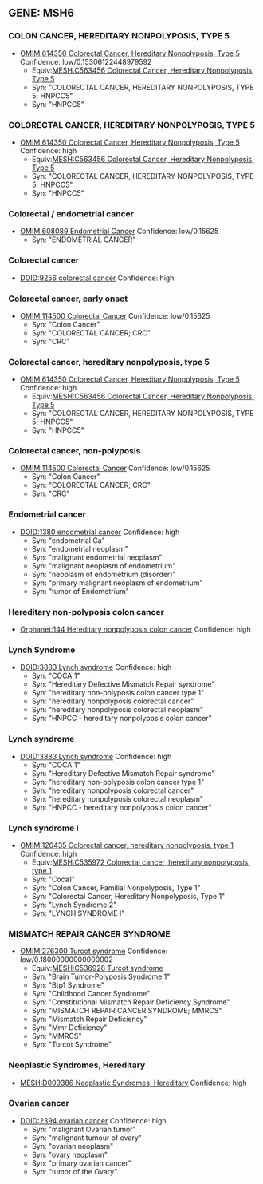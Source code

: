 
## GENE: MSH6

### COLON CANCER, HEREDITARY NONPOLYPOSIS, TYPE 5
 * [OMIM:614350 Colorectal Cancer, Hereditary Nonpolyposis, Type 5](http://beta.monarchinitiative.org/disease/OMIM:614350) Confidence: low/0.15306122448979592
    * Equiv:[MESH:C563456 Colorectal Cancer, Hereditary Nonpolyposis, Type 5](http://beta.monarchinitiative.org/disease/MESH:C563456)
    * Syn: "COLORECTAL CANCER, HEREDITARY NONPOLYPOSIS, TYPE 5; HNPCC5"
    * Syn: "HNPCC5"

### COLORECTAL CANCER, HEREDITARY NONPOLYPOSIS, TYPE 5
 * [OMIM:614350 Colorectal Cancer, Hereditary Nonpolyposis, Type 5](http://beta.monarchinitiative.org/disease/OMIM:614350) Confidence: high
    * Equiv:[MESH:C563456 Colorectal Cancer, Hereditary Nonpolyposis, Type 5](http://beta.monarchinitiative.org/disease/MESH:C563456)
    * Syn: "COLORECTAL CANCER, HEREDITARY NONPOLYPOSIS, TYPE 5; HNPCC5"
    * Syn: "HNPCC5"

### Colorectal / endometrial cancer
 * [OMIM:608089 Endometrial Cancer](http://beta.monarchinitiative.org/disease/OMIM:608089) Confidence: low/0.15625
    * Syn: "ENDOMETRIAL CANCER"

### Colorectal cancer
 * [DOID:9256 colorectal cancer](http://beta.monarchinitiative.org/disease/DOID:9256) Confidence: high

### Colorectal cancer, early onset
 * [OMIM:114500 Colorectal Cancer](http://beta.monarchinitiative.org/disease/OMIM:114500) Confidence: low/0.15625
    * Syn: "Colon Cancer"
    * Syn: "COLORECTAL CANCER; CRC"
    * Syn: "CRC"

### Colorectal cancer, hereditary nonpolyposis, type 5
 * [OMIM:614350 Colorectal Cancer, Hereditary Nonpolyposis, Type 5](http://beta.monarchinitiative.org/disease/OMIM:614350) Confidence: high
    * Equiv:[MESH:C563456 Colorectal Cancer, Hereditary Nonpolyposis, Type 5](http://beta.monarchinitiative.org/disease/MESH:C563456)
    * Syn: "COLORECTAL CANCER, HEREDITARY NONPOLYPOSIS, TYPE 5; HNPCC5"
    * Syn: "HNPCC5"

### Colorectal cancer, non-polyposis
 * [OMIM:114500 Colorectal Cancer](http://beta.monarchinitiative.org/disease/OMIM:114500) Confidence: low/0.15625
    * Syn: "Colon Cancer"
    * Syn: "COLORECTAL CANCER; CRC"
    * Syn: "CRC"

### Endometrial cancer
 * [DOID:1380 endometrial cancer](http://beta.monarchinitiative.org/disease/DOID:1380) Confidence: high
    * Syn: "endometrial Ca"
    * Syn: "endometrial neoplasm"
    * Syn: "malignant endometrial neoplasm"
    * Syn: "malignant neoplasm of endometrium"
    * Syn: "neoplasm of endometrium (disorder)"
    * Syn: "primary malignant neoplasm of endometrium"
    * Syn: "tumor of Endometrium"

### Hereditary non-polyposis colon cancer
 * [Orphanet:144 Hereditary nonpolyposis colon cancer](http://beta.monarchinitiative.org/disease/Orphanet:144) Confidence: high

### Lynch Syndrome
 * [DOID:3883 Lynch syndrome](http://beta.monarchinitiative.org/disease/DOID:3883) Confidence: high
    * Syn: "COCA 1"
    * Syn: "Hereditary Defective Mismatch Repair syndrome"
    * Syn: "hereditary non-polyposis colon cancer type 1"
    * Syn: "hereditary nonpolyposis colorectal cancer"
    * Syn: "hereditary nonpolyposis colorectal neoplasm"
    * Syn: "HNPCC - hereditary nonpolyposis colon cancer"

### Lynch syndrome
 * [DOID:3883 Lynch syndrome](http://beta.monarchinitiative.org/disease/DOID:3883) Confidence: high
    * Syn: "COCA 1"
    * Syn: "Hereditary Defective Mismatch Repair syndrome"
    * Syn: "hereditary non-polyposis colon cancer type 1"
    * Syn: "hereditary nonpolyposis colorectal cancer"
    * Syn: "hereditary nonpolyposis colorectal neoplasm"
    * Syn: "HNPCC - hereditary nonpolyposis colon cancer"

### Lynch syndrome I
 * [OMIM:120435 Colorectal cancer, hereditary nonpolyposis, type 1](http://beta.monarchinitiative.org/disease/OMIM:120435) Confidence: high
    * Equiv:[MESH:C535972 Colorectal cancer, hereditary nonpolyposis, type 1](http://beta.monarchinitiative.org/disease/MESH:C535972)
    * Syn: "Coca1"
    * Syn: "Colon Cancer, Familial Nonpolyposis, Type 1"
    * Syn: "Colorectal Cancer, Hereditary Nonpolyposis, Type 1"
    * Syn: "Lynch Syndrome 2"
    * Syn: "LYNCH SYNDROME I"

### MISMATCH REPAIR CANCER SYNDROME
 * [OMIM:276300 Turcot syndrome](http://beta.monarchinitiative.org/disease/OMIM:276300) Confidence: low/0.18000000000000002
    * Equiv:[MESH:C536928 Turcot syndrome](http://beta.monarchinitiative.org/disease/MESH:C536928)
    * Syn: "Brain Tumor-Polyposis Syndrome 1"
    * Syn: "Btp1 Syndrome"
    * Syn: "Childhood Cancer Syndrome"
    * Syn: "Constitutional Mismatch Repair Deficiency Syndrome"
    * Syn: "MISMATCH REPAIR CANCER SYNDROME; MMRCS"
    * Syn: "Mismatch Repair Deficiency"
    * Syn: "Mmr Deficiency"
    * Syn: "MMRCS"
    * Syn: "Turcot Syndrome"

### Neoplastic Syndromes, Hereditary
 * [MESH:D009386 Neoplastic Syndromes, Hereditary](http://beta.monarchinitiative.org/disease/MESH:D009386) Confidence: high

### Ovarian cancer
 * [DOID:2394 ovarian cancer](http://beta.monarchinitiative.org/disease/DOID:2394) Confidence: high
    * Syn: "malignant Ovarian tumor"
    * Syn: "malignant tumour of ovary"
    * Syn: "ovarian neoplasm"
    * Syn: "ovary neoplasm"
    * Syn: "primary ovarian cancer"
    * Syn: "tumor of the Ovary"
